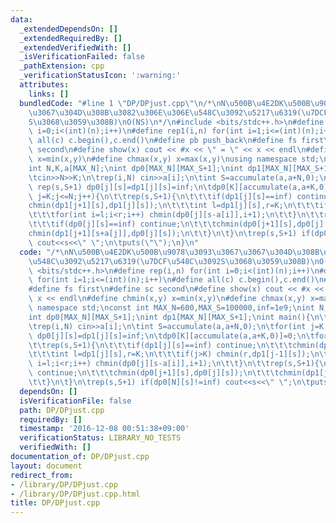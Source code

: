 ```yaml
---
data:
  _extendedDependsOn: []
  _extendedRequiredBy: []
  _extendedVerifiedWith: []
  _isVerificationFailed: false
  _pathExtension: cpp
  _verificationStatusIcon: ':warning:'
  attributes:
    links: []
  bundledCode: "#line 1 \"DP/DPjust.cpp\"\n/*\nN\u500B\u4E2DK\u500B\u9078\u3093\u3067\
    \u3067\u304D\u308B\u3082\u306E\u306E\u548C\u3092\u5217\u6319(\u7DCF\u548C\u3092\
    S\u3068\u3059\u308B)\nO(NS)\n*/\n#include <bits/stdc++.h>\n#define rep(i,n) for(int\
    \ i=0;i<(int)(n);i++)\n#define rep1(i,n) for(int i=1;i<=(int)(n);i++)\n#define\
    \ all(c) c.begin(),c.end()\n#define pb push_back\n#define fs first\n#define sc\
    \ second\n#define show(x) cout << #x << \" = \" << x << endl\n#define chmin(x,y)\
    \ x=min(x,y)\n#define chmax(x,y) x=max(x,y)\nusing namespace std;\nconst int MAX_N=600,MAX_S=100000,inf=1e9;\n\
    int N,K,a[MAX_N];\nint dp0[MAX_N][MAX_S+1];\nint dp1[MAX_N][MAX_S+1];\nint main(){\n\
    \tcin>>N>>K;\n\trep(i,N) cin>>a[i];\n\tint S=accumulate(a,a+N,0);\n\tfor(int j=K;j<=N;j++)\
    \ rep(s,S+1) dp0[j][s]=dp1[j][s]=inf;\n\tdp0[K][accumulate(a,a+K,0)]=0;\n\tfor(int\
    \ j=K;j<=N;j++){\n\t\trep(s,S+1){\n\t\t\tif(dp1[j][s]==inf) continue;\n\t\t\t\
    chmin(dp1[j+1][s],dp1[j][s]);\n\t\t\tint l=dp1[j][s],r=K;\n\t\t\tif(j>K) chmin(r,dp1[j-1][s]);\n\
    \t\t\tfor(int i=l;i<r;i++) chmin(dp0[j][s-a[i]],i+1);\n\t\t}\n\t\trep(s,S+1){\n\
    \t\t\tif(dp0[j][s]==inf) continue;\n\t\t\tchmin(dp0[j+1][s],dp0[j][s]);\n\t\t\t\
    chmin(dp1[j+1][s+a[j]],dp0[j][s]);\n\t\t}\n\t}\n\trep(s,S+1) if(dp0[N][s]!=inf)\
    \ cout<<s<<\" \";\n\tputs(\"\");\n}\n"
  code: "/*\nN\u500B\u4E2DK\u500B\u9078\u3093\u3067\u3067\u304D\u308B\u3082\u306E\u306E\
    \u548C\u3092\u5217\u6319(\u7DCF\u548C\u3092S\u3068\u3059\u308B)\nO(NS)\n*/\n#include\
    \ <bits/stdc++.h>\n#define rep(i,n) for(int i=0;i<(int)(n);i++)\n#define rep1(i,n)\
    \ for(int i=1;i<=(int)(n);i++)\n#define all(c) c.begin(),c.end()\n#define pb push_back\n\
    #define fs first\n#define sc second\n#define show(x) cout << #x << \" = \" <<\
    \ x << endl\n#define chmin(x,y) x=min(x,y)\n#define chmax(x,y) x=max(x,y)\nusing\
    \ namespace std;\nconst int MAX_N=600,MAX_S=100000,inf=1e9;\nint N,K,a[MAX_N];\n\
    int dp0[MAX_N][MAX_S+1];\nint dp1[MAX_N][MAX_S+1];\nint main(){\n\tcin>>N>>K;\n\
    \trep(i,N) cin>>a[i];\n\tint S=accumulate(a,a+N,0);\n\tfor(int j=K;j<=N;j++) rep(s,S+1)\
    \ dp0[j][s]=dp1[j][s]=inf;\n\tdp0[K][accumulate(a,a+K,0)]=0;\n\tfor(int j=K;j<=N;j++){\n\
    \t\trep(s,S+1){\n\t\t\tif(dp1[j][s]==inf) continue;\n\t\t\tchmin(dp1[j+1][s],dp1[j][s]);\n\
    \t\t\tint l=dp1[j][s],r=K;\n\t\t\tif(j>K) chmin(r,dp1[j-1][s]);\n\t\t\tfor(int\
    \ i=l;i<r;i++) chmin(dp0[j][s-a[i]],i+1);\n\t\t}\n\t\trep(s,S+1){\n\t\t\tif(dp0[j][s]==inf)\
    \ continue;\n\t\t\tchmin(dp0[j+1][s],dp0[j][s]);\n\t\t\tchmin(dp1[j+1][s+a[j]],dp0[j][s]);\n\
    \t\t}\n\t}\n\trep(s,S+1) if(dp0[N][s]!=inf) cout<<s<<\" \";\n\tputs(\"\");\n}\n"
  dependsOn: []
  isVerificationFile: false
  path: DP/DPjust.cpp
  requiredBy: []
  timestamp: '2016-12-08 00:51:38+09:00'
  verificationStatus: LIBRARY_NO_TESTS
  verifiedWith: []
documentation_of: DP/DPjust.cpp
layout: document
redirect_from:
- /library/DP/DPjust.cpp
- /library/DP/DPjust.cpp.html
title: DP/DPjust.cpp
---
```

